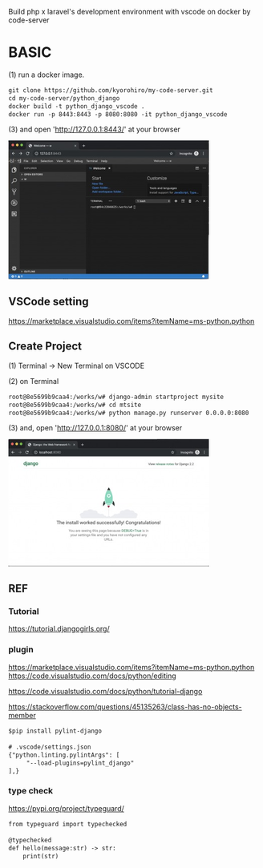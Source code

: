 Build php x laravel's development environment with vscode on docker by code-server



# BASIC 

(1) run a docker image.
 
```
git clone https://github.com/kyorohiro/my-code-server.git
cd my-code-server/python_django
docker build -t python_django_vscode .
docker run -p 8443:8443 -p 8080:8080 -it python_django_vscode 
```

(3) and open 'http://127.0.0.1:8443/' at your browser 

![](../root_page.jpg)


## VSCode setting 

https://marketplace.visualstudio.com/items?itemName=ms-python.python


## Create Project


(1) Terminal -> New Terminal on VSCODE

(2) on Terminal

```
root@8e5699b9caa4:/works/w# django-admin startproject mysite
root@8e5699b9caa4:/works/w# cd mtsite
root@8e5699b9caa4:/works/w# python manage.py runserver 0.0.0.0:8080
```

(3) and, open 'http://127.0.0.1:8080/' at your browser

![](welcome.jpg)



## REF

### Tutorial

https://tutorial.djangogirls.org/




### plugin

https://marketplace.visualstudio.com/items?itemName=ms-python.python
https://code.visualstudio.com/docs/python/editing


https://code.visualstudio.com/docs/python/tutorial-django

https://stackoverflow.com/questions/45135263/class-has-no-objects-member

```
$pip install pylint-django

# .vscode/settings.json
{"python.linting.pylintArgs": [
     "--load-plugins=pylint_django"
],}
```
### type check

https://pypi.org/project/typeguard/

```
from typeguard import typechecked

@typechecked
def hello(message:str) -> str:
    print(str)


```
